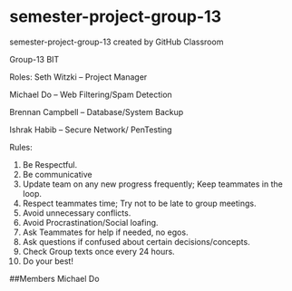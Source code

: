 # semester-project-group-13
semester-project-group-13 created by GitHub Classroom

Group-13
BIT

Roles:
Seth Witzki – Project Manager

Michael Do – Web Filtering/Spam Detection

Brennan Campbell – Database/System Backup

Ishrak Habib – Secure Network/ PenTesting

Rules:
1)	Be Respectful.
2)	Be communicative
3)	Update team on any new progress frequently; Keep teammates in the loop.
4)	Respect teammates time; Try not to be late to group meetings.
5)	Avoid unnecessary conflicts.
6)	Avoid Procrastination/Social loafing.
7)	Ask Teammates for help if needed, no egos.
8)	Ask questions if confused about certain decisions/concepts.
9)	Check Group texts once every 24 hours.
10)	Do your best!

##Members
Michael Do